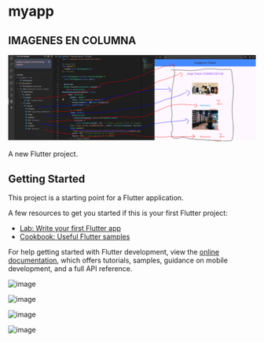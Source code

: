 # myapp
 
## IMAGENES EN COLUMNA
![alt text](image.png)

A new Flutter project.

## Getting Started

This project is a starting point for a Flutter application.

A few resources to get you started if this is your first Flutter project:

- [Lab: Write your first Flutter app](https://docs.flutter.dev/get-started/codelab)
- [Cookbook: Useful Flutter samples](https://docs.flutter.dev/cookbook)

For help getting started with Flutter development, view the
[online documentation](https://docs.flutter.dev/), which offers tutorials,
samples, guidance on mobile development, and a full API reference.

![image](https://github.com/user-attachments/assets/72c63f07-2dca-4dd4-b56b-8f9803f6b932)

![image](https://github.com/user-attachments/assets/781205a0-aa62-4853-bb6b-365d72779f8c)

![image](https://github.com/user-attachments/assets/ddc0a632-9b89-46b0-bb94-7b9a2dca705c)

![image](https://github.com/user-attachments/assets/c45a343b-2583-4e8f-b639-04658e53843c)





